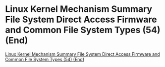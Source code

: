 # Linux Kernel Mechanism Summary File System Direct Access Firmware and Common File System Types (54) (End)
[Linux Kernel Mechanism Summary File System Direct Access Firmware and Common File System Types (54) (End)](https://aiwithcloud.com/2022/09/16/linux_kernel_mechanism_summary_file_system_direct_access_firmware_and_common_file_system_types_54_end/)